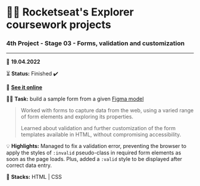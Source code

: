 # 👨‍🚀 Rocketseat's Explorer coursework projects

### 4th Project - Stage 03 - Forms, validation and customization

---

📅 **19.04.2022**

⏳ **Status:** Finished ✔️

🔗 **[See it online](https://bpires.github.io/rocketseat-explorer/project-04/)**

👨‍💻 **Task:** build a sample form from a given [Figma model](https://www.figma.com/file/sgcJKpGAeVqh7rf2pwsOd9/Explorer-Stage-03-Projeto-01)

> Worked with forms to capture data from the web, using a varied range of form elements and exploring its properties.
> 
> Learned about validation and further customization of the form templates available in HTML, without compromising accessibility.

💡 **Highlights:** Managed to fix a validation error, preventing the browser to apply the styles of `:invalid` pseudo-class in required form elements as soon as the page loads. Plus, added a `:valid` style to be displayed after correct data entry.

🌱 **Stacks:** HTML | CSS
